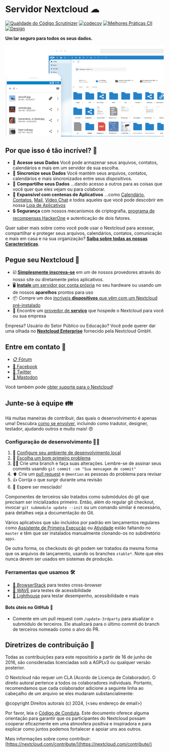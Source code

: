 # Servidor Nextcloud ☁
[![Qualidade do Código Scrutinizer](https://scrutinizer-ci.com/g/nextcloud/server/badges/quality-score.png?b=master)](https://scrutinizer-ci.com/g/nextcloud/server/?branch=master)
[![codecov](https://codecov.io/gh/nextcloud/server/branch/master/graph/badge.svg)](https://codecov.io/gh/nextcloud/server)
[![Melhores Práticas CII](https://bestpractices.coreinfrastructure.org/projects/209/badge)](https://bestpractices.coreinfrastructure.org/projects/209)
[![Design](https://contribute.design/api/shield/nextcloud/server)](https://contribute.design/nextcloud/server)

**Um lar seguro para todos os seus dados.**

![](https://raw.githubusercontent.com/nextcloud/screenshots/master/nextcloud-hub-files-25-preview.png)

## Por que isso é tão incrível? 🤩

* 📁 **Acesse seus Dados** Você pode armazenar seus arquivos, contatos, calendários e mais em um servidor de sua escolha.
* 🔄 **Sincronize seus Dados** Você mantém seus arquivos, contatos, calendários e mais sincronizados entre seus dispositivos.
* 🙌 **Compartilhe seus Dados** …dando acesso a outros para as coisas que você quer que eles vejam ou para colaborar.
* 🚀 **Expansível com centenas de Aplicativos** ...como [Calendário](https://github.com/nextcloud/calendar), [Contatos](https://github.com/nextcloud/contacts), [Mail](https://github.com/nextcloud/mail), [Video Chat](https://github.com/nextcloud/spreed) e todos aqueles que você pode descobrir em nossa [Loja de Aplicativos](https://apps.nextcloud.com)
* 🔒 **Segurança** com nossos mecanismos de criptografia, [programa de recompensas HackerOne](https://hackerone.com/nextcloud) e autenticação de dois fatores.

Quer saber mais sobre como você pode usar o Nextcloud para acessar, compartilhar e proteger seus arquivos, calendários, contatos, comunicação e mais em casa e na sua organização? [**Saiba sobre todas as nossas Características**](https://nextcloud.com/athome/).

## Pegue seu Nextcloud 🚚

- ☑️ [**Simplesmente inscreva-se**](https://nextcloud.com/signup/) em um de nossos provedores através do nosso site ou diretamente pelos aplicativos.
- 🖥 [**Instale** um servidor por conta própria](https://nextcloud.com/install/#instructions-server) no seu hardware ou usando um de nossos **aparelhos** prontos para uso
- 📦 Compre um dos [incríveis **dispositivos** que vêm com um Nextcloud pré-instalado](https://nextcloud.com/devices/)
- 🏢 Encontre um [provedor de **serviço**](https://nextcloud.com/providers/) que hospede o Nextcloud para você ou sua empresa

Empresa? Usuário do Setor Público ou Educação? Você pode querer dar uma olhada no [**Nextcloud Enterprise**](https://nextcloud.com/enterprise/) fornecido pela Nextcloud GmbH.

## Entre em contato 💬

* [📋 Fórum](https://help.nextcloud.com)
* [👥 Facebook](https://www.facebook.com/nextclouders)
* [🐣 Twitter](https://twitter.com/Nextclouders)
* [🐘 Mastodon](https://mastodon.xyz/@nextcloud)

Você também pode [obter suporte para o Nextcloud](https://nextcloud.com/support)!

## Junte-se à equipe 👪

Há muitas maneiras de contribuir, das quais o desenvolvimento é apenas uma! Descubra [como se envolver](https://nextcloud.com/contribute/), incluindo como tradutor, designer, testador, ajudando outros e muito mais! 😍

### Configuração de desenvolvimento 👩‍💻

1. 🚀 [Configure seu ambiente de desenvolvimento local](https://docs.nextcloud.com/server/latest/developer_manual/getting_started/devenv.html)
2. 🐛 [Escolha um bom primeiro problema](https://github.com/nextcloud/server/labels/good%20first%20issue)
3. 👩‍🔧 Crie uma branch e faça suas alterações. Lembre-se de assinar seus commits usando `git commit -sm "Sua mensagem de commit"`
4. ⬆ Crie um [pull request](https://opensource.guide/how-to-contribute/#opening-a-pull-request) e `@mention` as pessoas do problema para revisar
5. 👍 Corrija o que surgir durante uma revisão
6. 🎉 Espere ser mesclado!

Componentes de terceiros são tratados como submódulos do git que precisam ser inicializados primeiro. Então, além do regular git checkout, invocar `git submodule update --init` ou um comando similar é necessário, para detalhes veja a documentação do Git.

Vários aplicativos que são incluídos por padrão em lançamentos regulares como [Assistente de Primeira Execução](https://github.com/nextcloud/firstrunwizard) ou [Atividade](https://github.com/nextcloud/activity) estão faltando no `master` e têm que ser instalados manualmente clonando-os no subdiretório `apps`.

De outra forma, os checkouts do git podem ser tratados da mesma forma que os arquivos de lançamento, usando os branches `stable*`. Note que eles nunca devem ser usados em sistemas de produção.

### Ferramentas que usamos 🛠

- [👀 BrowserStack](https://browserstack.com) para testes cross-browser
- [🌊 WAVE](https://wave.webaim.org/extension/) para testes de acessibilidade
- [🚨 Lighthouse](https://developers.google.com/web/tools/lighthouse/) para testar desempenho, acessibilidade e mais

#### Bots úteis no GitHub :robot:

- Comente em um pull request com `/update-3rdparty` para atualizar o submódulo de terceiros. Ele atualizará para o último commit do branch de terceiros nomeado como o alvo do PR.

## Diretrizes de contribuição 📜

Todas as contribuições para este repositório a partir de 16 de junho de 2016, são consideradas licenciadas sob a AGPLv3 ou qualquer versão posterior.

O Nextcloud não requer um CLA (Acordo de Licença de Colaborador).
O direito autoral pertence a todos os colaboradores individuais. Portanto, recomendamos que cada colaborador adicione a seguinte linha ao cabeçalho de um arquivo se eles mudaram substancialmente:

@copyright Direitos autorais (c) 2024, <seu nome> (<seu endereço de email>)


Por favor, leia o [Código de Conduta](https://nextcloud.com/community/code-of-conduct/). Este documento oferece alguma orientação para garantir que os participantes do Nextcloud possam cooperar eficazmente em uma atmosfera positiva e inspiradora e para explicar como juntos podemos fortalecer e apoiar uns aos outros.

Mais informações sobre como contribuir: [https://nextcloud.com/contribute/](https://nextcloud.com/contribute/)

